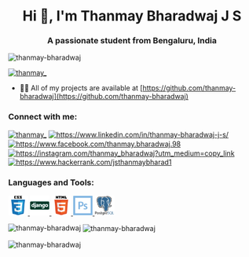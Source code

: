 <h1 align="center">Hi 👋, I'm Thanmay Bharadwaj J S</h1>
<h3 align="center">A passionate student from Bengaluru, India</h3>

<p align="left"> <img src="https://komarev.com/ghpvc/?username=thanmay-bharadwaj&label=Profile%20views&color=0e75b6&style=flat" alt="thanmay-bharadwaj" /> </p>

<p align="left"> <a href="https://twitter.com/thanmay_" target="blank"><img src="https://img.shields.io/twitter/follow/thanmay_?logo=twitter&style=for-the-badge" alt="thanmay_" /></a> </p>

- 👨‍💻 All of my projects are available at [https://github.com/thanmay-bharadwaj](https://github.com/thanmay-bharadwaj)

<h3 align="left">Connect with me:</h3>
<p align="left">
<a href="https://twitter.com/thanmay_" target="blank"><img align="center" src="https://raw.githubusercontent.com/rahuldkjain/github-profile-readme-generator/master/src/images/icons/Social/twitter.svg" alt="thanmay_" height="30" width="40" /></a>
<a href="https://linkedin.com/in/https://www.linkedin.com/in/thanmay-bharadwaj-j-s/" target="blank"><img align="center" src="https://raw.githubusercontent.com/rahuldkjain/github-profile-readme-generator/master/src/images/icons/Social/linked-in-alt.svg" alt="https://www.linkedin.com/in/thanmay-bharadwaj-j-s/" height="30" width="40" /></a>
<a href="https://fb.com/https://www.facebook.com/thanmay.bharadwaj.98" target="blank"><img align="center" src="https://raw.githubusercontent.com/rahuldkjain/github-profile-readme-generator/master/src/images/icons/Social/facebook.svg" alt="https://www.facebook.com/thanmay.bharadwaj.98" height="30" width="40" /></a>
<a href="https://instagram.com/https://instagram.com/thanmay_bharadwaj?utm_medium=copy_link" target="blank"><img align="center" src="https://raw.githubusercontent.com/rahuldkjain/github-profile-readme-generator/master/src/images/icons/Social/instagram.svg" alt="https://instagram.com/thanmay_bharadwaj?utm_medium=copy_link" height="30" width="40" /></a>
<a href="https://www.hackerrank.com/https://www.hackerrank.com/jsthanmaybharad1" target="blank"><img align="center" src="https://raw.githubusercontent.com/rahuldkjain/github-profile-readme-generator/master/src/images/icons/Social/hackerrank.svg" alt="https://www.hackerrank.com/jsthanmaybharad1" height="30" width="40" /></a>
</p>

<h3 align="left">Languages and Tools:</h3>
<p align="left"> <a href="https://www.w3schools.com/css/" target="_blank"> <img src="https://raw.githubusercontent.com/devicons/devicon/master/icons/css3/css3-original-wordmark.svg" alt="css3" width="40" height="40"/> </a> <a href="https://www.djangoproject.com/" target="_blank"> <img src="https://raw.githubusercontent.com/devicons/devicon/master/icons/django/django-original.svg" alt="django" width="40" height="40"/> </a> <a href="https://www.w3.org/html/" target="_blank"> <img src="https://raw.githubusercontent.com/devicons/devicon/master/icons/html5/html5-original-wordmark.svg" alt="html5" width="40" height="40"/> </a> <a href="https://www.photoshop.com/en" target="_blank"> <img src="https://raw.githubusercontent.com/devicons/devicon/master/icons/photoshop/photoshop-line.svg" alt="photoshop" width="40" height="40"/> </a> <a href="https://www.postgresql.org" target="_blank"> <img src="https://raw.githubusercontent.com/devicons/devicon/master/icons/postgresql/postgresql-original-wordmark.svg" alt="postgresql" width="40" height="40"/> </a> </p>

<p><img align="left" src="https://github-readme-stats.vercel.app/api/top-langs?username=thanmay-bharadwaj&show_icons=true&locale=en&layout=compact" alt="thanmay-bharadwaj" /></p>

<p>&nbsp;<img align="center" src="https://github-readme-stats.vercel.app/api?username=thanmay-bharadwaj&show_icons=true&locale=en" alt="thanmay-bharadwaj" /></p>

<p><img align="center" src="https://github-readme-streak-stats.herokuapp.com/?user=thanmay-bharadwaj&" alt="thanmay-bharadwaj" /></p>

